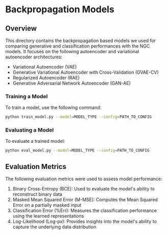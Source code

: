 # Backpropagation Models

## Overview
This directory contains the backpropagation based models we used for comparing generative and classification performances with the NGC models.
It focuses on the following autoencoder and variational autoencoder architectures:
- Variational Autoencoder (VAE)
- Generative Variational Autoencoder with Cross-Validation (GVAE-CV)
- Regularized Autoencoder (RAE)
- Generative Adversarial Network Autoencoder (GAN-AE)

### Training a Model
To train a model, use the following command:
```bash
python train_model.py --model=MODEL_TYPE --config=PATH_TO_CONFIG
```
### Evaluating a Model
To evaluate a trained model:
```bash
python eval_model.py --model=MODEL_TYPE --config=PATH_TO_CONFIG
```
## Evaluation Metrics
The following evaluation metrics were used to assess model performance:
 1. Binary Cross-Entropy (BCE): Used to evaluate the model's ability to reconstruct binary data
 2. Masked Mean Squared Error (M-MSE): Computes the Mean Squared Error on a partially masked input
 3. Classification Error (%Err): Measures the classification performance using the learned representations
 4. Log-Likelihood (Log-px): Provides insights into the model's ability to capture the underlying data distribution
